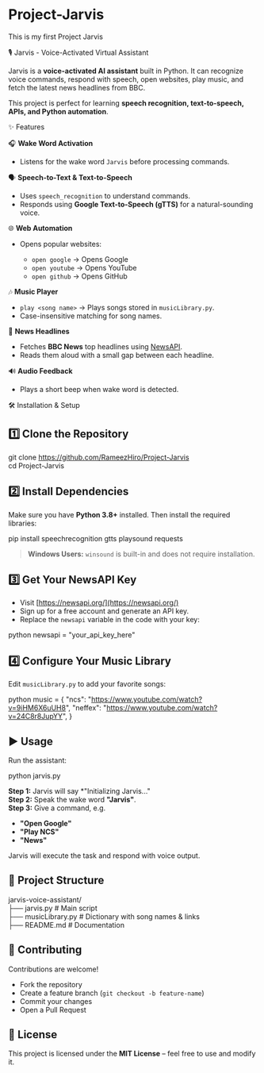 # Project-Jarvis
This is my first Project Jarvis

🎙️ Jarvis - Voice-Activated Virtual Assistant

Jarvis is a **voice-activated AI assistant** built in Python. It can recognize voice commands, respond with speech, open websites, play music, and fetch the latest news headlines from BBC.

This project is perfect for learning **speech recognition, text-to-speech, APIs, and Python automation**.


✨ Features

🎧 **Wake Word Activation**

  * Listens for the wake word `Jarvis` before processing commands.

 🗣 **Speech-to-Text & Text-to-Speech**

  * Uses `speech_recognition` to understand commands.
  * Responds using **Google Text-to-Speech (gTTS)** for a natural-sounding voice.

🌐 **Web Automation**

  * Opens popular websites:

    * `open google` → Opens Google
    * `open youtube` → Opens YouTube
    * `open github` → Opens GitHub

🎶 **Music Player**

  * `play <song name>` → Plays songs stored in `musicLibrary.py`.
  * Case-insensitive matching for song names.

📰 **News Headlines**

  * Fetches **BBC News** top headlines using [NewsAPI](https://newsapi.org/).
  * Reads them aloud with a small gap between each headline.

🔊 **Audio Feedback**

  * Plays a short beep when wake word is detected.

 
🛠️ Installation & Setup
## 1️⃣ Clone the Repository

git clone https://github.com/RameezHiro/Project-Jarvis
<br>
cd Project-Jarvis

## 2️⃣ Install Dependencies

Make sure you have **Python 3.8+** installed. Then install the required libraries:

pip install speechrecognition gtts playsound requests

> **Windows Users:** `winsound` is built-in and does not require installation.

## 3️⃣ Get Your NewsAPI Key

* Visit [https://newsapi.org/](https://newsapi.org/)
* Sign up for a free account and generate an API key.
* Replace the `newsapi` variable in the code with your key:

python
newsapi = "your_api_key_here"

## 4️⃣ Configure Your Music Library

Edit `musicLibrary.py` to add your favorite songs:

python
music = {
    "ncs": "https://www.youtube.com/watch?v=9iHM6X6uUH8",
    "neffex": "https://www.youtube.com/watch?v=24C8r8JupYY",
}


## ▶️ Usage

Run the assistant:

python jarvis.py

 **Step 1:** Jarvis will say *"Initializing Jarvis..."
 <br>
 **Step 2:** Speak the wake word **"Jarvis"**.
 <br>
 **Step 3:** Give a command, e.g.

  * **"Open Google"**
  * **"Play NCS"**
  * **"News"**

Jarvis will execute the task and respond with voice output.

## 📂 Project Structure

jarvis-voice-assistant/
<br>
├── jarvis.py           # Main script
<br>
├── musicLibrary.py     # Dictionary with song names & links
<br>
├── README.md           # Documentation


## 🤝 Contributing

Contributions are welcome!

* Fork the repository
* Create a feature branch (`git checkout -b feature-name`)
* Commit your changes
* Open a Pull Request

## 📜 License

This project is licensed under the **MIT License** – feel free to use and modify it.
